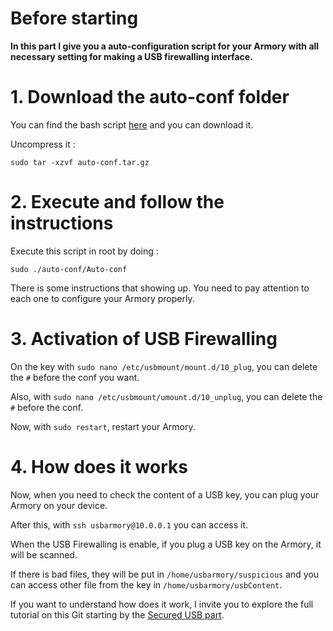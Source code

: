 # Before starting
**In this part I give you a auto-configuration script for your Armory with all necessary setting for making a USB firewalling interface.**

# 1. Download the auto-conf folder
You can find the bash script [here](https://github.com/P4ti3nn3/USB-Armory-Setup/releases/tag/Auto-Conf) and you can download it.

Uncompress it :

    sudo tar -xzvf auto-conf.tar.gz

# 2. Execute and follow the instructions
Execute this script in root by doing :

    sudo ./auto-conf/Auto-conf

There is some instructions that showing up. You need to pay attention to each one to configure your Armory properly.

# 3. Activation of USB Firewalling
On the key with `sudo nano /etc/usbmount/mount.d/10_plug`, you can delete the `#` before the conf you want.

Also, with `sudo nano /etc/usbmount/umount.d/10_unplug`, you can delete the `#` before the conf.

Now, with `sudo restart`, restart your Armory.

# 4. How does it works
Now, when you need to check the content of a USB key, you can plug your Armory on your device.

After this, with `ssh usbarmory@10.0.0.1` you can access it.

When the USB Firewalling is enable, if you plug a USB key on the Armory, it will be scanned.

If there is bad files, they will be put in `/home/usbarmory/suspicious` and you can access other file from the key in `/home/usbarmory/usbContent`.

If you want to understand how does it work, I invite you to explore the full tutorial on this Git starting by the [Secured USB part](https://github.com/P4ti3nn3/USB-Armory-Setup/tree/main/Secured-USB).
